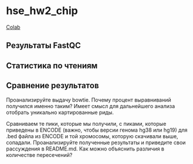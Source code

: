 # hse_hw2_chip
[Colab](https://colab.research.google.com/drive/1cT7HwhwYVLE4CRWp5uif2d7cwLc83sz1?usp=sharing)

## Результаты FastQC

## Статистика по чтениям

## Сравнение результатов

Проанализируйте выдачу bowtie. Почему процент выравниваний получился именно таким?
Имеет смысл для дальнейшего анализа отобрать уникально картированные риды.

Сравниваем те пики, которые мы получили, с пиками, которые приведены в ENCODE (важно, чтобы версии генома hg38 или hg19) для .bed файла из ENCODE и той хромосомы, которую скачивали выше, сопадали.
Проанализируйте полученные результаты и приведите свои рассуждения в README.md. Как можно объяснить различия в количестве пересечений?

